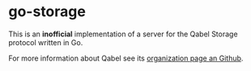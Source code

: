 # go-storage

This is an **inofficial** implementation of a server for the Qabel Storage protocol written in Go.

For more information about Qabel see its [organization page an Github](https://github.com/Qabel).
